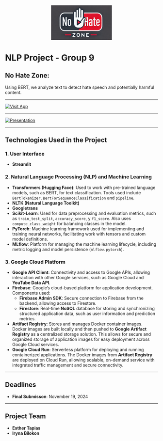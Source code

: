 <p align="center">
  <img src="screens/images/logo_bg.png" alt="Proyecto Logo" width="200"/>
</p>

# NLP Project - Group 9

## No Hate Zone:

Using BERT, we analyze text to detect hate speech and potentially harmful content.

---

[![Visit App](https://img.shields.io/badge/Visit%20App-DB112A?style=for-the-badge&logo=appveyor&logoColor=white)](https://nohate-zone-428739527657.europe-southwest1.run.app/)


---

[![Presentation](https://img.shields.io/badge/Presentation-DB112A?style=for-the-badge&logo=canva&logoColor=white)](https://www.canva.com/design/DAGWwPEIRE8/8QvMXl1lTQIKuPSvyJERdQ/edit?utm_content=DAGWwPEIRE8&utm_campaign=designshare&utm_medium=link2&utm_source=sharebutton)

---

## Technologies Used in the Project

### 1. **User Interface**
   - **Streamlit**

### 2. **Natural Language Processing (NLP) and Machine Learning**
   - **Transformers (Hugging Face)**: Used to work with pre-trained language models, such as BERT, for text classification. Tools used include `BertTokenizer`, `BertForSequenceClassification` and `pipeline`.
   - **NLTK (Natural Language Toolkit)**
   - **Googletrans**
   - **Scikit-Learn**: Used for data preprocessing and evaluation metrics, such as `train_test_split`, `accuracy_score`, y `f1_score`.  Also uses `compute_class_weight` for balancing classes in the model.
   - **PyTorch**: Machine learning framework used for implementing and training neural networks, facilitating work with tensors and custom model definitions.
   - **MLflow**: Platform for managing the machine learning lifecycle, including metric logging and model persistence (`mlflow.pytorch`).

### 3. **Google Cloud Platform**
   - **Google API Client**: Connectivity and access to Google APIs, allowing interaction with other Google services, such as Google Cloud and **YouTube Data API**.
   - **Firebase**: Google’s cloud-based platform for application development. Components used:
      - **Firebase Admin SDK**: Secure connection to Firebase from the backend, allowing access to Firestore.
      - **Firestore**: Real-time **NoSQL** database for storing and synchronizing structured application data, such as user information and prediction metrics.
   - **Artifact Registry**: Stores and manages Docker container images. Docker images are built locally and then pushed to **Google Artifact Registry** as a centralized storage solution. This allows for secure and organized storage of application images for easy deployment across Google Cloud services.
   - **Google Cloud Run**: Serverless platform for deploying and running containerized applications. The Docker images from **Artifact Registry** are deployed on Cloud Run, allowing scalable, on-demand service with integrated traffic management and secure connectivity.
---

## Deadlines

- **Final Submisson**: November 19, 2024

---

## Project Team

- **Esther Tapias**
- **Iryna Bilokon**

